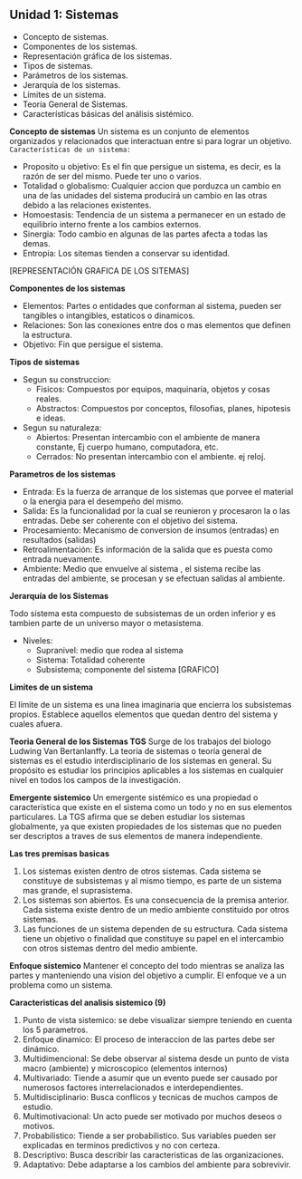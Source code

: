 ## Unidad 1: Sistemas

- Concepto de sistemas.
- Componentes de los sistemas.
- Representación gráfica de los sistemas. 
- Tipos de sistemas. 
- Parámetros de los sistemas. 
- Jerarquía de los sistemas.  
- Límites de un sistema. 
- Teoría General de Sistemas.
- Características básicas del análisis sistémico. 

**Concepto de sistemas**
Un sistema es un conjunto de elementos organizados y relacionados que interactuan entre si para lograr un objetivo.
``Características de un sistema:``
 - Proposito u objetivo: Es el fin que persigue un sistema, es decir, es la razón de ser del mismo. Puede ter uno o varios.
 - Totalidad o globalismo: Cualquier accion que porduzca un cambio en una de las unidades del sistema producirá un cambio en las otras debido a las relaciones existentes.
 - Homoestasis: Tendencia de un sistema a permanecer en un estado de equilibrio interno frente a los cambios externos.
 - Sinergia: Todo cambio en algunas de las partes afecta a todas las demas.
 - Entropia: Los sitemas tienden a conservar su identidad.

 [REPRESENTACIÓN GRAFICA DE LOS SITEMAS]

 **Componentes de los sistemas**
 - Elementos: Partes o entidades que conforman al sistema, pueden ser tangibles o intangibles, estaticos o dinamicos.
 - Relaciones: Son las conexiones entre dos o mas elementos que definen la estructura.
 - Objetivo: Fin que persigue el sistema.
  
**Tipos de sistemas**
- Segun su construccion:
  - Fisicos: Compuestos por equipos, maquinaria, objetos y cosas reales.
  - Abstractos: Compuestos por conceptos, filosofias, planes, hipotesis e ideas.
- Segun su naturaleza: 
  - Abiertos: Presentan intercambio con el ambiente de manera constante, Ej cuerpo humano, computadora, etc.
  - Cerrados: No presentan intercambio con el ambiente. ej reloj.

**Parametros de los sistemas**
- Entrada: Es la fuerza de arranque de los sistemas que porvee el material o la energia para el desempeño del mismo.
- Salida: Es la funcionalidad por la cual se reunieron y procesaron la o las entradas. Debe ser coherente con el objetivo del sistema.
- Procesamiento: Mecanismo de conversion de insumos (entradas) en resultados (salidas)
- Retroalimentación: Es información de la salida que es puesta como entrada nuevamente.
- Ambiente: Medio que envuelve al sistema , el sistema recibe las entradas del ambiente, se procesan y se efectuan salidas al ambiente.
  
**Jerarquía de los Sistemas**

Todo sistema esta compuesto de subsistemas de un orden inferior y es tambien parte de un universo mayor o metasistema.
- Niveles:
  - Supranivel: medio que rodea al sistema
  - Sistema: Totalidad coherente
  - Subsistema; componente del sistema
  [GRAFICO]

**Limites de un sistema**

El límite de un sistema es una linea imaginaria que encierra los subsistemas propios. Establece aquellos elementos que quedan dentro del sistema y cuales afuera.

**Teoria General de los Sistemas TGS**
Surge de los trabajos del biologo Ludwing Van Bertanlanffy.
La teoría de sistemas o teoría general de sistemas es el estudio interdisciplinario de los sistemas en general. Su propósito es estudiar los principios aplicables a los sistemas en cualquier nivel en todos los campos de la investigación.

**Emergente sistemico**
Un emergente sistémico es una propiedad o característica que existe en el sistema como un todo y no en sus elementos particulares. La TGS afirma que se deben estudiar los sistemas globalmente, ya que existen propiedades de los sistemas que no pueden ser descriptos a traves de sus elementos de manera independiente.

**Las tres premisas basicas**
1. Los sistemas existen dentro de otros sistemas.
   Cada sistema se constituye de subsistemas y al mismo tiempo, es parte de un sistema mas grande, el suprasistema.
2. Los sistemas son abiertos.
   Es una consecuencia de la premisa anterior. Cada sistema existe dentro de un medio ambiente constituido por otros sistemas.
3. Las funciones de un sistema dependen de su estructura.
   Cada sistema tiene un objetivo o finalidad que constituye su papel en el intercambio con otros sistemas dentro del medio ambiente.

**Enfoque sistemico**
Mantener el concepto del todo mientras se analiza las partes y manteniendo una vision del objetivo a cumplir. El enfoque ve a un problema como un sistema.

**Caracteristicas del analisis sistemico (9)**
1. Punto de vista sistemico: se debe visualizar siempre teniendo en cuenta los 5 parametros.
2. Enfoque dinamico: El proceso de interaccion de las partes debe ser dinámico.
3. Multidimencional: Se debe observar al sistema desde un punto de vista macro (ambiente) y microscopico (elementos internos)
4. Multivariado: Tiende a asumir que un evento puede ser causado por numerosos factores interrelacionados e interdependientes.
5. Multidisciplinario: Busca conflicos y tecnicas de muchos campos de estudio.
6. Multimotivacional: Un acto puede ser motivado por muchos deseos o motivos.
7. Probabilistico: Tiende a ser probabilistico. Sus variables pueden ser explicadas en terminos predictivos y no con certeza.
8. Descriptivo: Busca describir las caracteristicas de las organizaciones.
9. Adaptativo: Debe adaptarse a los cambios del ambiente para sobrevivir.